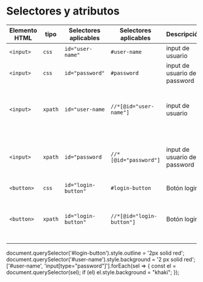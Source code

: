 # Selectores y atributos 

| Elemento HTML     | tipo                                              | Selectores  aplicables                  | Selectores  aplicables                  | Descripción                       | Razón                                       |
|-------------------|---------------------------------------------------|-----------------------------------------|-----------------------------------------|-----------------------------------|---------------------------------------------|
| `<input>`         | `css`                                             | `id="user-name"`                        | `#user-name`                            | input de usuario                  | preferente                                  |
| `<input>`         | `css`                                             | `id="password"`                         | `#password`                             | input de usuario de password      | preferente                                  |
| `<input>`         | `xpath`                                           | `id="user-name`                         | `//*[@id="user-name"]`                  | input de usuario                  | para probar, se usa cuando no hay opciones. |
| `<input>`         | `xpath`                                           | `id="password`                          | `//*[@id="password"]`                   | input de usuario de password      | para probar, se usa cuando no hay opciones. |
| `<button>`        | `css`                                             | `id="login-button"`                     | `#login-button`                         | Botón login                       | preferente                                  |
| `<button>`        | `xpath`                                           | `id="login-button"`                     | `//*[@id="login-button"]`               | Botón login                       | para probar, se usa cuando no hay opciones. |

document.querySelector('#login-button').style.outline = '2px solid red';
document.querySelector('#user-name').style.background = '2 px solid red';
['#user-name', 'input[type="password"]'].forEach(sel => {
  const el = document.querySelector(sel);
  if (el) el.style.background = "khaki";
});
